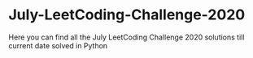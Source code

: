 # July-LeetCoding-Challenge-2020
Here you can find all the July LeetCoding Challenge 2020 solutions till current date solved in Python
